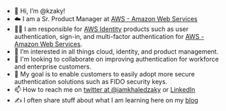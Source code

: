- 👋 Hi, I’m @kzaky!
- ☁️ I am a Sr. Product Manager at [AWS - Amazon Web Services](http://aws.amazon.com)
- 👨‍💻 I am responsible for [AWS Identity](https://aws.amazon.com/identity/) products such as user authentication, sign-in, and multi-factor authentication for [AWS - Amazon Web Services](http://aws.amazon.com).
- 🤔 I’m interested in all things cloud, identity, and product management. 
- 👀 I'm looking to collaborate on improving authentication for workforce and enterprise customers. 
- 🎯 My goal is to enable customers to easily adopt more secure authentication solutions such as FIDO security keys.
- 📫 How to reach me on [twitter at @iamkhaledzaky](http://twitter.com/iamkhaledzaky) or [LinkedIn](http://linkedin.com/in/khaledzaky/)
- ✍️ I often share stuff about what I am learning here on my [blog](khaledzaky.com)
